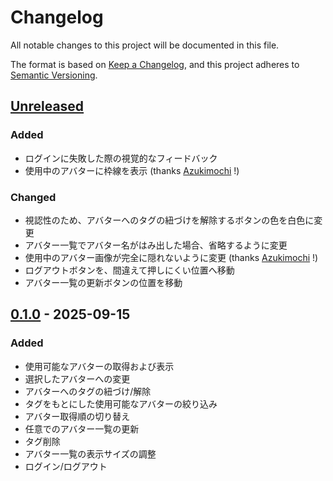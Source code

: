 # Changelog

All notable changes to this project will be documented in this file.

The format is based on [Keep a Changelog](https://keepachangelog.com/en/1.1.0/),
and this project adheres to [Semantic Versioning](https://semver.org/spec/v2.0.0.html).

## [Unreleased]
### Added
- ログインに失敗した際の視覚的なフィードバック
- 使用中のアバターに枠線を表示 (thanks [Azukimochi](https://github.com/Azukimochi) !)

### Changed
- 視認性のため、アバターへのタグの紐づけを解除するボタンの色を白色に変更
- アバター一覧でアバター名がはみ出した場合、省略するように変更
- 使用中のアバター画像が完全に隠れないように変更 (thanks [Azukimochi](https://github.com/Azukimochi) !)
- ログアウトボタンを、間違えて押しにくい位置へ移動
- アバター一覧の更新ボタンの位置を移動

[Unreleased]: https://github.com/pluslatte/vrc-avatar-switcher/compare/v0.1.0...HEAD

## [0.1.0] - 2025-09-15
### Added
- 使用可能なアバターの取得および表示
- 選択したアバターへの変更
- アバターへのタグの紐づけ/解除
- タグをもとにした使用可能なアバターの絞り込み
- アバター取得順の切り替え
- 任意でのアバター一覧の更新
- タグ削除
- アバター一覧の表示サイズの調整
- ログイン/ログアウト

[0.1.0]: https://github.com/pluslatte/vrc-avatar-switcher/releases/tag/v0.1.0